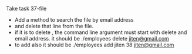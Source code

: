 Take task 37-file

- Add a method to search the file by email address 
- and delete that line from the file.
- if it is to delete , the command line argument must start with delete and email address. it should be ./employees delete jiten@gmail.com
- to add also it should be ./employees add jiten 38 jiten@gmail.com
